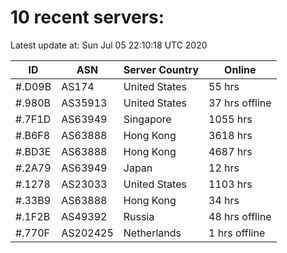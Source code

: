 # 10 recent servers:

Latest update at: Sun Jul 05 22:10:18 UTC 2020

| ID | ASN | Server Country | Online |
| -- | --- | -------------- | ------ |
| #.D09B | AS174 | United States | 55 hrs |
| #.980B | AS35913 | United States | 37 hrs offline |
| #.7F1D | AS63949 | Singapore | 1055 hrs |
| #.B6F8 | AS63888 | Hong Kong | 3618 hrs |
| #.BD3E | AS63888 | Hong Kong | 4687 hrs |
| #.2A79 | AS63949 | Japan | 12 hrs |
| #.1278 | AS23033 | United States | 1103 hrs |
| #.33B9 | AS63888 | Hong Kong | 34 hrs |
| #.1F2B | AS49392 | Russia | 48 hrs offline |
| #.770F | AS202425 | Netherlands | 1 hrs offline |

